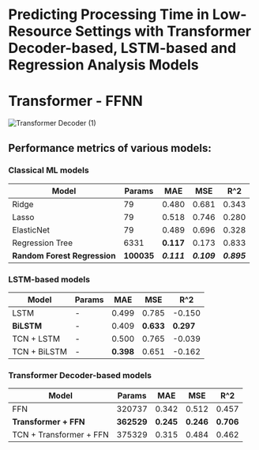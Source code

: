 # Predicting Processing Time in Low-Resource Settings with Transformer Decoder-based, LSTM-based and Regression Analysis Models

# Transformer - FFNN
![Transformer Decoder (1)](https://github.com/user-attachments/assets/d8580782-95af-452c-90d3-544d2dd63166)

## Performance metrics of various models:

### Classical ML models

| Model                  | Params  | MAE   | MSE   | R^2   |
|------------------------|---------|-------|-------|-------|
| Ridge                  | 79      | 0.480 | 0.681 | 0.343 |
| Lasso                  | 79      | 0.518 | 0.746 | 0.280 |
| ElasticNet             | 79      | 0.489 | 0.696 | 0.328 |
| Regression Tree        | 6331    | **0.117** | 0.173 | 0.833 |
| **Random Forest Regression** | **100035** | **_0.111_** | **_0.109_** | **_0.895_** |

### LSTM-based models

| Model                  | Params  | MAE   | MSE   | R^2   |
|------------------------|---------|-------|-------|-------|
| LSTM                   | -       | 0.499 | 0.785 | -0.150|
| **BiLSTM**             | -       | 0.409 | **0.633** | **0.297** |
| TCN + LSTM             | -       | 0.500 | 0.765 | -0.039|
| TCN + BiLSTM           | -       | **0.398** | 0.651 | -0.162|

### Transformer Decoder-based models

| Model                        | Params  | MAE   | MSE   | R^2   |
|------------------------------|---------|-------|-------|-------|
| FFN                          | 320737  | 0.342 | 0.512 | 0.457 |
| **Transformer + FFN**        | **362529** | **0.245** | **0.246** | **0.706** |
| TCN + Transformer + FFN      | 375329  | 0.315 | 0.484 | 0.462 |

